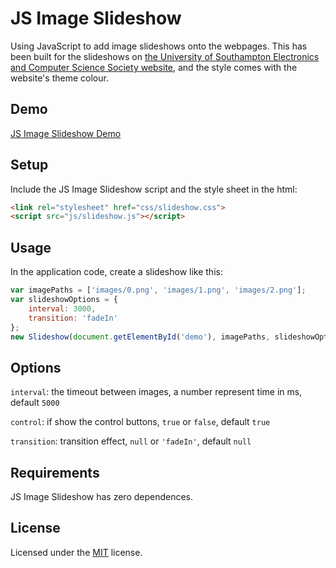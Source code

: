 # JS Image Slideshow

Using JavaScript to add image slideshows onto the webpages. This has been built for the slideshows on [the University of Southampton Electronics and Computer Science Society website](<https://society.ecs.soton.ac.uk>), and the style comes with the website's theme colour.

## Demo

[JS Image Slideshow Demo](https://allc.github.io/JS-Image-Slideshow/demo/)

## Setup

Include the JS Image Slideshow script and the style sheet in the html:

```HTML
<link rel="stylesheet" href="css/slideshow.css">
<script src="js/slideshow.js"></script>
```

## Usage

In the application code, create a slideshow like this:

```JavaScript
var imagePaths = ['images/0.png', 'images/1.png', 'images/2.png'];
var slideshowOptions = {
    interval: 3000,
    transition: 'fadeIn'
};
new Slideshow(document.getElementById('demo'), imagePaths, slideshowOptions);
```

## Options
`interval`: the timeout between images, a number represent time in ms, default `5000`

`control`: if show the control buttons, `true` or `false`, default `true`

`transition`: transition effect, `null` or `'fadeIn'`, default `null`

## Requirements

JS Image Slideshow has zero dependences.

## License

Licensed under the [MIT](https://github.com/allc/JS-Image-Slideshow/blob/master/LICENSE) license.
